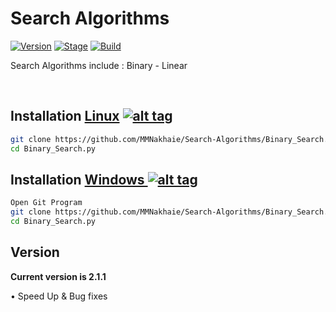<h1>Search Algorithms</h1>
<p><a href="https://github.com/MMNakhaie/Search-Algorithms"><img src="https://img.shields.io/badge/version-v2.1.1-blue.svg" alt="Version" data-canonical-src="https://img.shields.io/badge/XAttacker-2.1-brightgreen.svg?maxAge=259200" style="max-width:100%;"></a>
<a href="https://github.com/MMNakhaie/Search-Algorithms"><img src="https://img.shields.io/badge/Release-Stable-orange.svg" alt="Stage" data-canonical-src="https://img.shields.io/badge/Release-Stable-orange.svg" style="max-width:100%;"></a>
<a href="https://github.com/MMNakhaie/Search-Algorithms"><img src="https://img.shields.io/badge/Supported%20OS-Linux%2FWindows-brightgreengreen.svg" alt="Build" data-canonical-src="https://img.shields.io/badge/Supported%20OS-Linux%2FWindows-brightgreengreen.svg" style="max-width:100%;"></a></p>
<p> Search Algorithms include : Binary - Linear </p>
<br>

## Installation [Linux](https://wikipedia.org/wiki/Linux) [![alt tag](http://icons.iconarchive.com/icons/dakirby309/simply-styled/32/OS-Linux-icon.png)](https://fr.wikipedia.org/wiki/Linux)

```bash
git clone https://github.com/MMNakhaie/Search-Algorithms/Binary_Search.py
cd Binary_Search.py
```

## Installation [Windows ](https://wikipedia.org/wiki/Microsoft_Windows)[![alt tag](http://icons.iconarchive.com/icons/tatice/cristal-intense/32/Windows-icon.png)](https://fr.wikipedia.org/wiki/Microsoft_Windows)
```bash
Open Git Program
git clone https://github.com/MMNakhaie/Search-Algorithms/Binary_Search.py
cd Binary_Search.py
```
<h2>Version</h2>
<strong>Current version is 2.1.1</strong>
<p>• Speed Up & Bug fixes<p>
